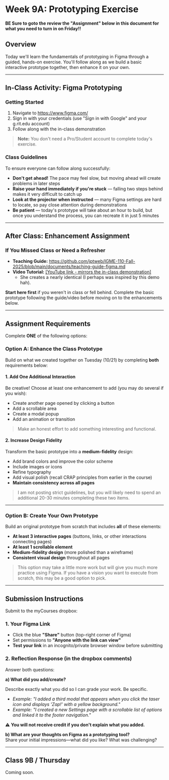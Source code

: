 # Week 9A: Prototyping Exercise

**BE Sure to goto the review the "Assignment" below in this document for what you need to turn in on Friday!!**

## Overview
Today we'll learn the fundamentals of prototyping in Figma through a guided, hands-on exercise. You'll follow along as we build a basic interactive prototype together, then enhance it on your own.

---

## In-Class Activity: Figma Prototyping

### Getting Started
1. Navigate to https://www.figma.com/
2. Sign in with your credentials (use "Sign in with Google" and your g.rit.edu account)
3. Follow along with the in-class demonstration

> **Note:** You don't need a Pro/Student account to complete today's exercise.

### Class Guidelines
To ensure everyone can follow along successfully:

- **Don't get ahead!** The pace may feel slow, but moving ahead will create problems in later steps
- **Raise your hand immediately if you're stuck** — falling two steps behind makes it very difficult to catch up
- **Look at the projector when instructed** — many Figma settings are hard to locate, so pay close attention during demonstrations
- **Be patient** — today's prototype will take about an hour to build, but once you understand the process, you can recreate it in just 5 minutes

---

## After Class: Enhancement Assignment

### If You Missed Class or Need a Refresher
- **Teaching Guide:** https://github.com/jptweb/IGME-110-Fall-2025/blob/main/documents/teaching-guide-figma.md
- **Video Tutorial:** [[YouTube link - mirrors the in-class demonstration]](https://www.youtube.com/watch?v=v1UKB-0EUhQ)
  - She creates a nearly identical (I perhaps was inspired by this demo hah).

**Start here first** if you weren't in class or fell behind. Complete the basic prototype following the guide/video before moving on to the enhancements below.

---

## Assignment Requirements

Complete **ONE** of the following options:

### Option A: Enhance the Class Prototype

Build on what we created together on Tuesday (10/21) by completing **both** requirements below:

#### 1. Add One Additional Interaction
Be creative! Choose at least one enhancement to add (you may do several if you wish):
- Create another page opened by clicking a button
- Add a scrollable area
- Create a modal popup
- Add an animation or transition

> Make an honest effort to add something interesting and functional.

#### 2. Increase Design Fidelity
Transform the basic prototype into a **medium-fidelity** design:
- Add brand colors and improve the color scheme
- Include images or icons
- Refine typography
- Add visual polish (recall CRAP principles from earlier in the course)
- **Maintain consistency across all pages**

> I am not posting strict guidelines, but you will likely need to spend an additional 20-30 minutes completing these two items.

---

### Option B: Create Your Own Prototype

Build an original prototype from scratch that includes **all** of these elements:
- **At least 3 interactive pages** (buttons, links, or other interactions connecting pages)
- **At least 1 scrollable element**
- **Medium-fidelity design** (more polished than a wireframe)
- **Consistent visual design** throughout all pages

> This option may take a little more work but will give you much more practice using Figma. If you have a vision you want to execute from scratch, this may be a good option to pick.

---

## Submission Instructions

Submit to the myCourses dropbox:

### 1. Your Figma Link
- Click the blue **"Share"** button (top-right corner of Figma)
- Set permissions to **"Anyone with the link can view"**
- **Test your link** in an incognito/private browser window before submitting

### 2. Reflection Response (in the dropbox comments)

Answer both questions:

**a) What did you add/create?** 

Describe exactly what you did so I can grade your work. Be specific.
- *Example: "I added a third modal that appears when you click the taser icon and displays 'Zap!' with a yellow background."*
- *Example: "I created a new Settings page with a scrollable list of options and linked it to the footer navigation."*

⚠️ **You will not receive credit if you don't explain what you added.**

**b) What are your thoughts on Figma as a prototyping tool?**  
Share your initial impressions—what did you like? What was challenging?

---

## Class 9B / Thursday
Coming soon.
